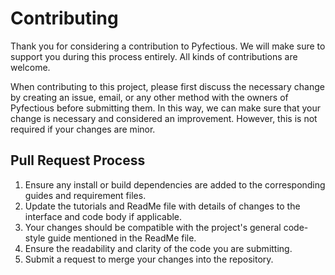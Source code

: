 # Contributing

Thank you for considering a contribution to Pyfectious. We will make sure to support you during this process entirely. All kinds of contributions are welcome. 

When contributing to this project, please first discuss the necessary change by creating an issue,
email, or any other method with the owners of Pyfectious before submitting them. In this way, we can make sure that your change is necessary and considered an improvement. 
However, this is not required if your changes are minor.   


## Pull Request Process

1. Ensure any install or build dependencies are added to the corresponding guides and requirement files.
2. Update the tutorials and ReadMe file with details of changes to the interface and code body if applicable.
3. Your changes should be compatible with the project's general code-style guide mentioned in the ReadMe file. 
4. Ensure the readability and clarity of the code you are submitting. 
5. Submit a request to merge your changes into the repository.
